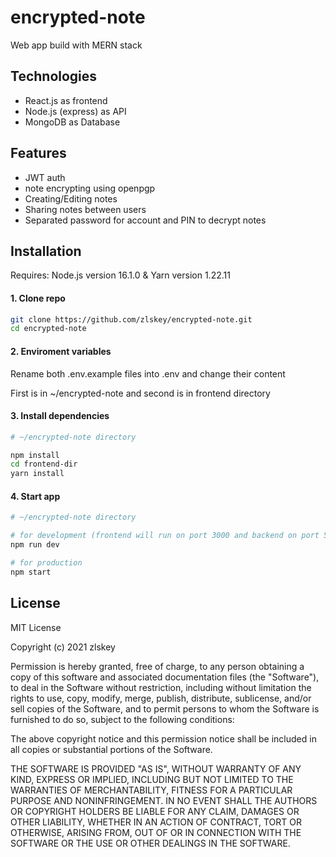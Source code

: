 # encrypted-note

Web app build with MERN stack

## Technologies
* React.js as frontend
* Node.js (express) as API
* MongoDB as Database

## Features
* JWT auth
* note encrypting using openpgp
* Creating/Editing notes
* Sharing notes between users 
* Separated password for account and PIN to decrypt notes

## Installation
Requires: Node.js version 16.1.0 & Yarn version 1.22.11

#### 1. Clone repo
```bash
git clone https://github.com/zlskey/encrypted-note.git
cd encrypted-note
```

#### 2. Enviroment variables
Rename both .env.example files into .env and change their content 

First is in ~/encrypted-note and second is in frontend directory


#### 3. Install dependencies
```bash
# ~/encrypted-note directory

npm install
cd frontend-dir
yarn install
```
#### 4. Start app
```bash
# ~/encrypted-note directory

# for development (frontend will run on port 3000 and backend on port 5000)
npm run dev

# for production 
npm start
```


## License
MIT License

Copyright (c) 2021 zlskey

Permission is hereby granted, free of charge, to any person obtaining a copy
of this software and associated documentation files (the "Software"), to deal
in the Software without restriction, including without limitation the rights
to use, copy, modify, merge, publish, distribute, sublicense, and/or sell
copies of the Software, and to permit persons to whom the Software is
furnished to do so, subject to the following conditions:

The above copyright notice and this permission notice shall be included in all
copies or substantial portions of the Software.

THE SOFTWARE IS PROVIDED "AS IS", WITHOUT WARRANTY OF ANY KIND, EXPRESS OR
IMPLIED, INCLUDING BUT NOT LIMITED TO THE WARRANTIES OF MERCHANTABILITY,
FITNESS FOR A PARTICULAR PURPOSE AND NONINFRINGEMENT. IN NO EVENT SHALL THE
AUTHORS OR COPYRIGHT HOLDERS BE LIABLE FOR ANY CLAIM, DAMAGES OR OTHER
LIABILITY, WHETHER IN AN ACTION OF CONTRACT, TORT OR OTHERWISE, ARISING FROM,
OUT OF OR IN CONNECTION WITH THE SOFTWARE OR THE USE OR OTHER DEALINGS IN THE
SOFTWARE.